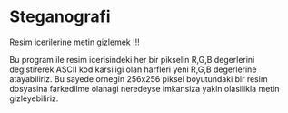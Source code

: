 # Steganografi
Resim icerilerine metin gizlemek !!!

Bu program ile resim icerisindeki her bir pikselin R,G,B degerlerini degistirerek ASCII kod karsiligi olan harfleri yeni R,G,B degerlerine atayabiliriz.
Bu sayede ornegin 256x256 piksel boyutundaki bir resim dosyasina farkedilme olanagi neredeyse imkansiza yakin olasilikla metin gizleyebiliriz.
